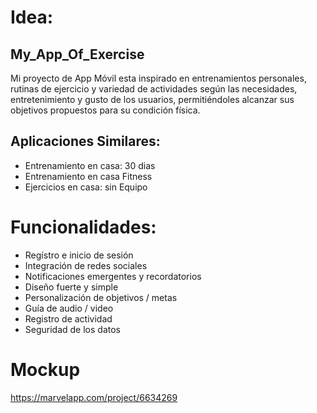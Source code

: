 # Idea:

## My_App_Of_Exercise
Mi proyecto de App Móvil esta inspirado en entrenamientos personales, rutinas de ejercicio y variedad de actividades según las necesidades, entretenimiento y gusto de los usuarios, permitiéndoles alcanzar sus objetivos propuestos para su condición física.

## Aplicaciones Similares:
- Entrenamiento en casa: 30 dias
- Entrenamiento en casa Fitness
- Ejercicios en casa: sin Equipo

# Funcionalidades:
- Regístro e inicio de sesión
- Integración de redes sociales
- Notificaciones emergentes y recordatorios
- Diseño fuerte y simple
- Personalización de objetivos / metas
- Guía de audio / video
- Registro de actividad
- Seguridad de los datos

# Mockup
https://marvelapp.com/project/6634269
